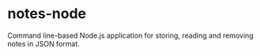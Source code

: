 # notes-node
Command line-based Node.js application for storing, reading and removing notes in JSON format.
